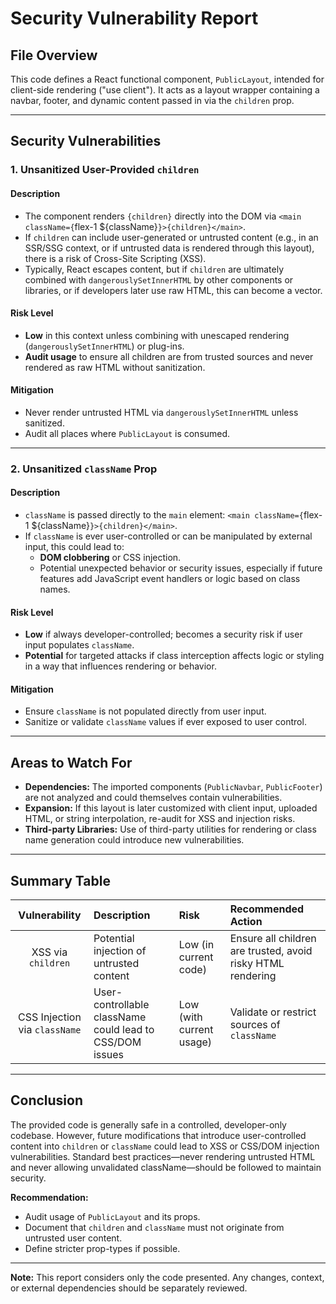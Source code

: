 # Security Vulnerability Report

## File Overview

This code defines a React functional component, `PublicLayout`, intended for client-side rendering ("use client"). It acts as a layout wrapper containing a navbar, footer, and dynamic content passed in via the `children` prop.

---

## Security Vulnerabilities

### 1. **Unsanitized User-Provided `children`**

#### Description

- The component renders `{children}` directly into the DOM via `<main className={`flex-1 ${className}`}>{children}</main>`.
- If `children` can include user-generated or untrusted content (e.g., in an SSR/SSG context, or if untrusted data is rendered through this layout), there is a risk of Cross-Site Scripting (XSS).
- Typically, React escapes content, but if `children` are ultimately combined with `dangerouslySetInnerHTML` by other components or libraries, or if developers later use raw HTML, this can become a vector.

#### Risk Level

- **Low** in this context unless combining with unescaped rendering (`dangerouslySetInnerHTML`) or plug-ins.
- **Audit usage** to ensure all children are from trusted sources and never rendered as raw HTML without sanitization.

#### Mitigation

- Never render untrusted HTML via `dangerouslySetInnerHTML` unless sanitized.
- Audit all places where `PublicLayout` is consumed.

---

### 2. **Unsanitized `className` Prop**

#### Description

- `className` is passed directly to the `main` element: `<main className={`flex-1 ${className}`}>{children}</main>`.
- If `className` is ever user-controlled or can be manipulated by external input, this could lead to:
  - **DOM clobbering** or CSS injection.
  - Potential unexpected behavior or security issues, especially if future features add JavaScript event handlers or logic based on class names.

#### Risk Level

- **Low** if always developer-controlled; becomes a security risk if user input populates `className`.
- **Potential** for targeted attacks if class interception affects logic or styling in a way that influences rendering or behavior.

#### Mitigation

- Ensure `className` is not populated directly from user input.
- Sanitize or validate `className` values if ever exposed to user control.

---

## Areas to Watch For

- **Dependencies:** The imported components (`PublicNavbar`, `PublicFooter`) are not analyzed and could themselves contain vulnerabilities.
- **Expansion:** If this layout is later customized with client input, uploaded HTML, or string interpolation, re-audit for XSS and injection risks.
- **Third-party Libraries:** Use of third-party utilities for rendering or class name generation could introduce new vulnerabilities.

---

## Summary Table

|         Vulnerability         | Description                                              | Risk                     | Recommended Action                                          |
| :---------------------------: | :------------------------------------------------------- | :----------------------- | :---------------------------------------------------------- |
|      XSS via `children`       | Potential injection of untrusted content                 | Low (in current code)    | Ensure all children are trusted, avoid risky HTML rendering |
| CSS Injection via `className` | User-controllable className could lead to CSS/DOM issues | Low (with current usage) | Validate or restrict sources of `className`                 |

---

## Conclusion

The provided code is generally safe in a controlled, developer-only codebase. However, future modifications that introduce user-controlled content into `children` or `className` could lead to XSS or CSS/DOM injection vulnerabilities. Standard best practices—never rendering untrusted HTML and never allowing unvalidated className—should be followed to maintain security.

**Recommendation:**

- Audit usage of `PublicLayout` and its props.
- Document that `children` and `className` must not originate from untrusted user content.
- Define stricter prop-types if possible.

---

**Note:** This report considers only the code presented. Any changes, context, or external dependencies should be separately reviewed.
